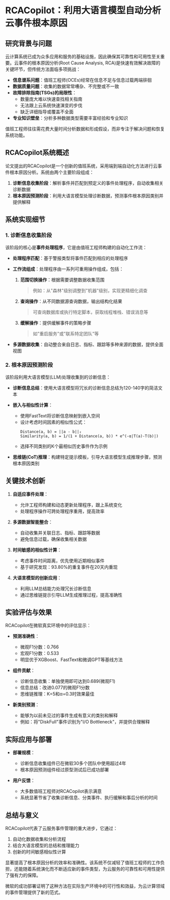 # RCACopilot：利用大语言模型自动分析云事件根本原因

## 研究背景与问题

云计算系统已成为众多应用和服务的基础设施，因此确保其可靠性和可用性至关重要。云事件的根本原因分析(Root Cause Analysis, RCA)是快速有效解决故障的关键环节，但传统方法面临多项挑战：

- **信息谱系问题**：值班工程师(OCEs)经常在信息不足与信息过载两端徘徊
- **数据质量问题**：收集的数据常常嘈杂、不完整或不一致
- **故障排除指南(TSGs)的局限性**：
  - 数量庞大难以快速查找相关指南
  - 无法跟上云系统快速演变的步伐
  - 缺乏详细指导或覆盖不全面
- **专业知识壁垒**：分析多种数据类型需要丰富经验和专业知识

值班工程师往往需花费大量时间分析数据和形成假设，而非专注于解决问题和恢复系统功能。

## RCACopilot系统概述

论文提出的RCACopilot是一个创新的值班系统，采用端到端自动化方法进行云事件根本原因分析。系统由两个主要阶段组成：

1. **诊断信息收集阶段**：解析事件并匹配到预定义的事件处理程序，自动收集相关诊断数据
2. **根本原因预测阶段**：利用大语言模型处理诊断数据，预测事件根本原因类别并提供解释

## 系统实现细节

### 1. 诊断信息收集阶段

该阶段的核心是**事件处理程序**，它是由值班工程师构建的自动化工作流：

- **处理程序匹配**：基于警报类型将事件匹配到相应的处理程序
- **工作流组成**：处理程序由一系列可重用操作组成，包括：
  
  1. **范围切换操作**：根据需要调整数据收集范围
     > 例如：从"森林"级别调整到"机器"级别，实现更精细化调查
  
  2. **查询操作**：从不同数据源查询数据，输出结构化结果
     > 可查询数据库或执行特定脚本，获取线程堆栈、错误消息等
  
  3. **缓解操作**：提供缓解事件的策略步骤
     > 如"重启服务"或"联系特定团队"等

- **多源数据收集**：自动整合来自日志、指标、跟踪等多种来源的数据，提供全面视图

### 2. 根本原因预测阶段

该阶段利用大语言模型(LLM)处理收集到的诊断信息：

- **诊断信息总结**：使用大语言模型将冗长的诊断信息总结为120-140字的简洁文本
- **嵌入与相似性计算**：
  - 使用FastText将诊断信息映射到嵌入空间
  - 设计考虑时间因素的相似性公式：
    ```
    Distance(a, b) = ||a - b||₂
    Similarity(a, b) = 1/(1 + Distance(a, b)) * e^(-α|T(a)-T(b)|)
    ```
  - 选择不同类别的K个最相似历史事件作为示例

- **思维链(CoT)推理**：构建特定提示模板，引导大语言模型生成推理步骤，预测根本原因类别

## 关键技术创新

1. **自适应事件处理**：
   - 允许工程师构建和动态更新处理程序，跟上系统变化
   - 处理程序操作可跨处理程序重用，提高效率

2. **多源数据智能整合**：
   - 自动收集并关联日志、指标、跟踪等数据
   - 避免信息过载，确保收集相关数据

3. **时间敏感的相似性计算**：
   - 考虑事件时间距离，优先使用近期相似事件
   - 基于研究发现：93.80%的重复事件在20天内重现

4. **大语言模型的创新应用**：
   - 利用LLM总结能力处理冗长诊断信息
   - 通过思维链提示引导LLM生成推理过程，提高准确性

## 实验评估与效果

RCACopilot在微软真实环境中的评估显示：

- **预测准确性**：
  - 微观F1分数：0.766
  - 宏观F1分数：0.533
  - 明显优于XGBoost、FastText和微调GPT等基线方法

- **组件贡献**：
  - 诊断信息收集：单独使用即可达到0.689(微观F1)
  - 信息总结：改进0.077的微观F1分数
  - 思维链推理：K=5和α=0.3时效果最佳

- **新类别预测**：
  - 能够为以前未见过的事件生成有意义的类别和解释
  - 例如：将"DiskFull"事件识别为"I/O Bottleneck"，并提供合理解释

## 实际应用与部署

- **部署规模**：
  - 诊断信息收集组件已在微软30多个团队中使用超过4年
  - 根本原因预测组件经过原型测试后已成功部署

- **用户反馈**：
  - 大多数值班工程师对RCACopilot表示满意
  - 系统显著节省了收集诊断信息、分类事件、执行缓解和事后分析的时间

## 总结与意义

RCACopilot代表了云服务事件管理的重大进步，它通过：

1. 自动化数据收集和分析流程
2. 结合大语言模型的总结和推理能力
3. 创新的时间敏感相似性计算

显著提高了根本原因分析的效率和准确性。该系统不仅减轻了值班工程师的工作负担，还能随着系统演化而不断适应新的事件类型，为云服务的可靠性和可用性提供了强有力的保障。

微软的成功部署证明了这种方法在实际生产环境中的可行性和效益，为云计算领域的事件管理提供了新的范式。